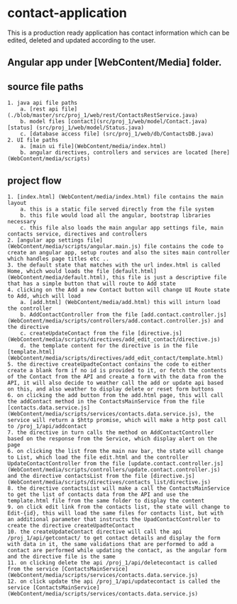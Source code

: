 # contact-application
This is a production ready application has contact information which can be edited, deleted and updated according to the user.

## Angular app under [WebContent/Media] folder.

## source file paths
    1. java api file paths
        a. [rest api file](./blob/master/src/proj_1/web/rest/ContactsRestService.java)
        b. model files [contact](src/proj_1/web/model/Contact.java) [status] (src/proj_1/web/model/Status.java)
        c. [database access file] (src/proj_1/web/db/ContactsDB.java)
    2. UI file paths
        a. [main ui file](WebContent/media/index.html)
        b. angular directives, controllers and services are located [here] (WebContent/media/scripts)

## project flow
    1. [index.html] (WebContent/media/index.html) file contains the main layout
        a. this is a static file served directly from the file system
        b. this file would load all the angular, bootstrap libraries necessary 
        c. this file also loads the main angular app settings file, main contacts service, directives and controllers 
    2. [angular app settings file] (WebContent/media/scripts/angular.main.js) file contains the code to create an angular app, setup routes and also the sites main controller which handles page titles etc ..
    3. the default state that matches with the url index.html is called Home, which would loads the file [default.html] (WebContent/media/default.html), this file is just a descriptive file that has a simple button that will route to Add state
    4. clicking on the Add a new Contact button will change UI Route state to Add, which will load 
        a. [add.html] (WebContent/media/add.html) this will inturn load the controller 
        b. AddContactController from the file [add.contact.controller.js] (WebContent/media/scripts/controllers/add.contact.controller.js) and the directive 
        c. createUpdateContact from the file [directive.js] (WebContent/media/scripts/directives/add_edit_contact/directive.js)
        d. the template content for the directive is in the file [template.html] (WebContent/media/scripts/directives/add_edit_contact/template.html)
    5. the directive createUpadteContact contains the code to either create a blank form if no id is provided to it, or fetch the contents of the Contact from the API and create a form with the data from the API, it will also decide to weather call the add or update api based on this, and also weather to display delete or reset form buttons
    6. on clicking the add button from the add.html page, this will call the addContact method in the ContactsMainService from the file [contacts.data.service.js](WebContent/media/scripts/services/contacts.data.service.js), the service will return a $http promise, which will make a http post call to /proj_1/api/addcontact
    7. the directive in turn calls the method on AddContactController based on the response from the Service, which display alert on the page
    6. on clicking the list from the main nav bar, the state will change to List, which load the file edit.html and the controller UpdateContactController from the file [update.contact.controller.js] (WebContent/media/scripts/controllers/update.contact.controller.js) and the directive contactsList from the file [directive.js] (WebContent/media/scripts/directives/contacts_list/directive.js) 
    8. the directive contactsList will make a call the ContactsMainService to get the list of contacts data from the API and use the template.html file from the same folder to display the content
    9. on click edit link from the contacts list, the state will change to Edit-{id}, this will load the same files for contacts list, but with an additional parameter that instructs the UpadContactController to create the directive createUpadteContact
    10. the createUpdateContact directive will call the api /proj_1/api/getcontact/ to get contact details and display the form with data in it, the same validations that are performed to add a contact are performed while updating the contact, as the angular form and the directive file is the same
    11. on clicking delete the api /proj_1/api/deletecontact is called from the service [ContactsMainService](WebContent/media/scripts/services/contacts.data.service.js)
    12. on click update the api /proj_1/api/updatecontact is called the service [ContactsMainService](WebContent/media/scripts/services/contacts.data.service.js)

